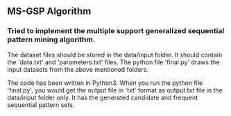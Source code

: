 ## MS-GSP Algorithm

### Tried to implement the multiple support generalized sequential pattern mining algorithm.

The dataset files should be stored in the data/input folder. It should contain the 'data.txt' and 'parameters.txt' files.
The python file 'final.py' draws the input datasets from the above mentioned folders.

The code has been written in Python3. When you run the python file 'final.py', you would get the output file in 'txt' format as output.txt file in the data/input folder only. It has the generated candidate and frequent sequential pattern sets. 
